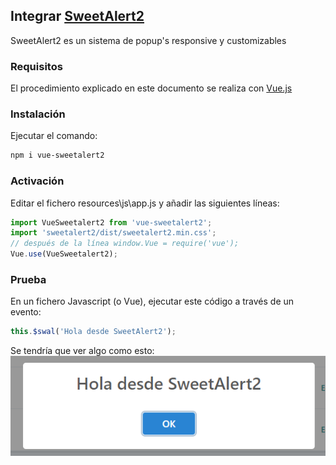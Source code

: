 ## Integrar [SweetAlert2](https://sweetalert2.github.io/)
SweetAlert2 es un sistema de popup's responsive y customizables
### Requisitos
El procedimiento explicado en este documento se realiza con [Vue.js](https://laravel.com/docs/7.x/frontend#writing-vue-components)
### Instalación
Ejecutar el comando:
```bash
npm i vue-sweetalert2
```
### Activación
Editar el fichero resources\js\app.js y añadir las siguientes líneas:
```javascript
import VueSweetalert2 from 'vue-sweetalert2';
import 'sweetalert2/dist/sweetalert2.min.css';
// después de la línea window.Vue = require('vue');
Vue.use(VueSweetalert2);
```
### Prueba
En un fichero Javascript (o Vue), ejecutar este código a través de un evento:
```javascript
this.$swal('Hola desde SweetAlert2');
```
Se tendría que ver algo como esto:
![Prueba SweetAlert2](../images/prueba-sweetalert2.png)
